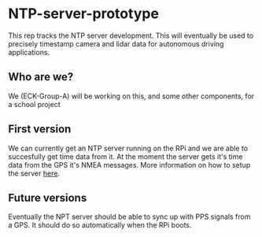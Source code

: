 # NTP-server-prototype
This rep tracks the NTP server development. This will eventually be used to precisely timestamp camera and lidar data for autonomous driving applications.

## Who are we?
We (ECK-Group-A) will be working on this, and some other components, for a school project

## First version
We can currently get an NTP server running on the RPi and we are able to succesfully get time data from it. At the moment the server gets it's time data from the GPS it's NMEA messages. More information on how to setup the server [here](NTP-sever-setup.md).

## Future versions
Eventually the NPT server should be able to sync up with PPS signals from a GPS. It should do so automatically when the RPi boots. 

